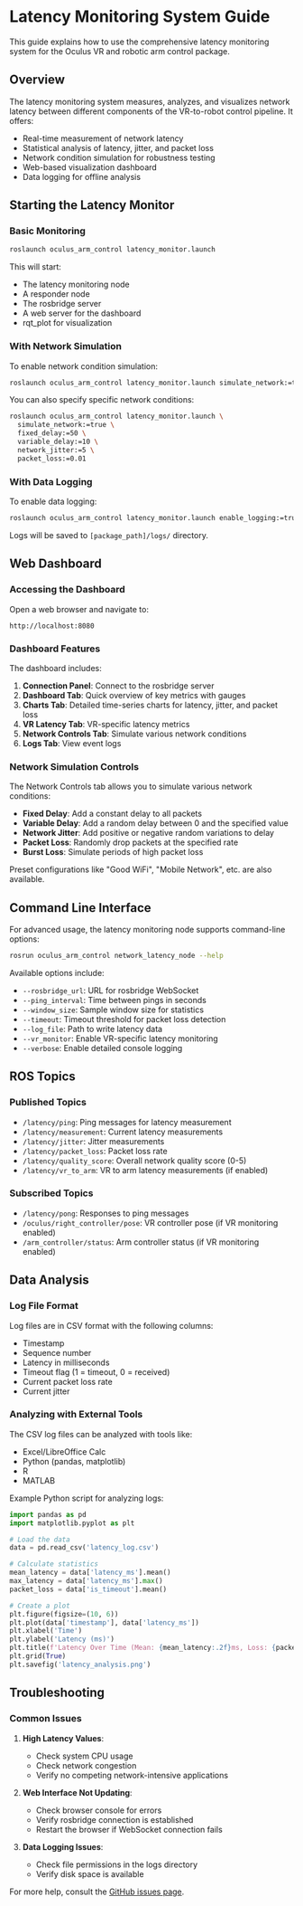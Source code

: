# Latency Monitoring System Guide

This guide explains how to use the comprehensive latency monitoring system for the Oculus VR and robotic arm control package.

## Overview

The latency monitoring system measures, analyzes, and visualizes network latency between different components of the VR-to-robot control pipeline. It offers:

- Real-time measurement of network latency
- Statistical analysis of latency, jitter, and packet loss
- Network condition simulation for robustness testing
- Web-based visualization dashboard
- Data logging for offline analysis

## Starting the Latency Monitor

### Basic Monitoring

```bash
roslaunch oculus_arm_control latency_monitor.launch
```

This will start:
- The latency monitoring node
- A responder node
- The rosbridge server
- A web server for the dashboard
- rqt_plot for visualization

### With Network Simulation

To enable network condition simulation:

```bash
roslaunch oculus_arm_control latency_monitor.launch simulate_network:=true
```

You can also specify specific network conditions:

```bash
roslaunch oculus_arm_control latency_monitor.launch \
  simulate_network:=true \
  fixed_delay:=50 \
  variable_delay:=10 \
  network_jitter:=5 \
  packet_loss:=0.01
```

### With Data Logging

To enable data logging:

```bash
roslaunch oculus_arm_control latency_monitor.launch enable_logging:=true
```

Logs will be saved to `[package_path]/logs/` directory.

## Web Dashboard

### Accessing the Dashboard

Open a web browser and navigate to:
```
http://localhost:8080
```

### Dashboard Features

The dashboard includes:

1. **Connection Panel**: Connect to the rosbridge server
2. **Dashboard Tab**: Quick overview of key metrics with gauges
3. **Charts Tab**: Detailed time-series charts for latency, jitter, and packet loss
4. **VR Latency Tab**: VR-specific latency metrics
5. **Network Controls Tab**: Simulate various network conditions
6. **Logs Tab**: View event logs

### Network Simulation Controls

The Network Controls tab allows you to simulate various network conditions:

- **Fixed Delay**: Add a constant delay to all packets
- **Variable Delay**: Add a random delay between 0 and the specified value
- **Network Jitter**: Add positive or negative random variations to delay
- **Packet Loss**: Randomly drop packets at the specified rate
- **Burst Loss**: Simulate periods of high packet loss

Preset configurations like "Good WiFi", "Mobile Network", etc. are also available.

## Command Line Interface

For advanced usage, the latency monitoring node supports command-line options:

```bash
rosrun oculus_arm_control network_latency_node --help
```

Available options include:
- `--rosbridge_url`: URL for rosbridge WebSocket
- `--ping_interval`: Time between pings in seconds
- `--window_size`: Sample window size for statistics
- `--timeout`: Timeout threshold for packet loss detection
- `--log_file`: Path to write latency data
- `--vr_monitor`: Enable VR-specific latency monitoring
- `--verbose`: Enable detailed console logging

## ROS Topics

### Published Topics

- `/latency/ping`: Ping messages for latency measurement
- `/latency/measurement`: Current latency measurements
- `/latency/jitter`: Jitter measurements
- `/latency/packet_loss`: Packet loss rate
- `/latency/quality_score`: Overall network quality score (0-5)
- `/latency/vr_to_arm`: VR to arm latency measurements (if enabled)

### Subscribed Topics

- `/latency/pong`: Responses to ping messages
- `/oculus/right_controller/pose`: VR controller pose (if VR monitoring enabled)
- `/arm_controller/status`: Arm controller status (if VR monitoring enabled)

## Data Analysis

### Log File Format

Log files are in CSV format with the following columns:
- Timestamp
- Sequence number
- Latency in milliseconds
- Timeout flag (1 = timeout, 0 = received)
- Current packet loss rate
- Current jitter

### Analyzing with External Tools

The CSV log files can be analyzed with tools like:
- Excel/LibreOffice Calc
- Python (pandas, matplotlib)
- R
- MATLAB

Example Python script for analyzing logs:

```python
import pandas as pd
import matplotlib.pyplot as plt

# Load the data
data = pd.read_csv('latency_log.csv')

# Calculate statistics
mean_latency = data['latency_ms'].mean()
max_latency = data['latency_ms'].max()
packet_loss = data['is_timeout'].mean()

# Create a plot
plt.figure(figsize=(10, 6))
plt.plot(data['timestamp'], data['latency_ms'])
plt.xlabel('Time')
plt.ylabel('Latency (ms)')
plt.title(f'Latency Over Time (Mean: {mean_latency:.2f}ms, Loss: {packet_loss*100:.2f}%)')
plt.grid(True)
plt.savefig('latency_analysis.png')
```

## Troubleshooting

### Common Issues

1. **High Latency Values**:
   - Check system CPU usage
   - Check network congestion
   - Verify no competing network-intensive applications

2. **Web Interface Not Updating**:
   - Check browser console for errors
   - Verify rosbridge connection is established
   - Restart the browser if WebSocket connection fails

3. **Data Logging Issues**:
   - Check file permissions in the logs directory
   - Verify disk space is available

For more help, consult the [GitHub issues page](https://github.com/tennisleng/OculusROS/issues). 